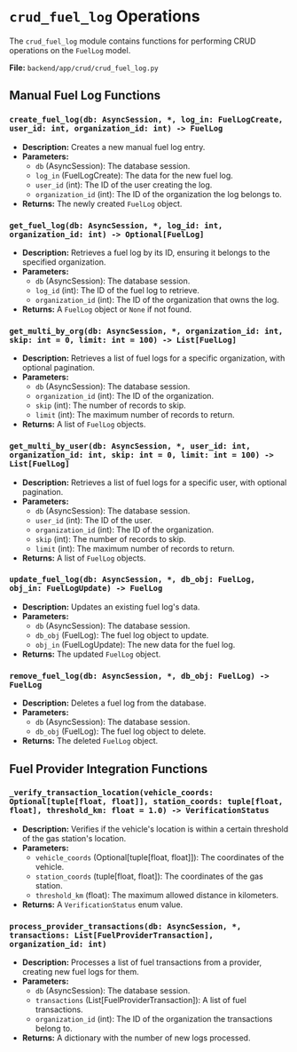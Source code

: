 # `crud_fuel_log` Operations

The `crud_fuel_log` module contains functions for performing CRUD operations on the `FuelLog` model.

**File:** `backend/app/crud/crud_fuel_log.py`

## Manual Fuel Log Functions

### `create_fuel_log(db: AsyncSession, *, log_in: FuelLogCreate, user_id: int, organization_id: int) -> FuelLog`

*   **Description:** Creates a new manual fuel log entry.
*   **Parameters:**
    *   `db` (AsyncSession): The database session.
    *   `log_in` (FuelLogCreate): The data for the new fuel log.
    *   `user_id` (int): The ID of the user creating the log.
    *   `organization_id` (int): The ID of the organization the log belongs to.
*   **Returns:** The newly created `FuelLog` object.

### `get_fuel_log(db: AsyncSession, *, log_id: int, organization_id: int) -> Optional[FuelLog]`

*   **Description:** Retrieves a fuel log by its ID, ensuring it belongs to the specified organization.
*   **Parameters:**
    *   `db` (AsyncSession): The database session.
    *   `log_id` (int): The ID of the fuel log to retrieve.
    *   `organization_id` (int): The ID of the organization that owns the log.
*   **Returns:** A `FuelLog` object or `None` if not found.

### `get_multi_by_org(db: AsyncSession, *, organization_id: int, skip: int = 0, limit: int = 100) -> List[FuelLog]`

*   **Description:** Retrieves a list of fuel logs for a specific organization, with optional pagination.
*   **Parameters:**
    *   `db` (AsyncSession): The database session.
    *   `organization_id` (int): The ID of the organization.
    *   `skip` (int): The number of records to skip.
    *   `limit` (int): The maximum number of records to return.
*   **Returns:** A list of `FuelLog` objects.

### `get_multi_by_user(db: AsyncSession, *, user_id: int, organization_id: int, skip: int = 0, limit: int = 100) -> List[FuelLog]`

*   **Description:** Retrieves a list of fuel logs for a specific user, with optional pagination.
*   **Parameters:**
    *   `db` (AsyncSession): The database session.
    *   `user_id` (int): The ID of the user.
    *   `organization_id` (int): The ID of the organization.
    *   `skip` (int): The number of records to skip.
    *   `limit` (int): The maximum number of records to return.
*   **Returns:** A list of `FuelLog` objects.

### `update_fuel_log(db: AsyncSession, *, db_obj: FuelLog, obj_in: FuelLogUpdate) -> FuelLog`

*   **Description:** Updates an existing fuel log's data.
*   **Parameters:**
    *   `db` (AsyncSession): The database session.
    *   `db_obj` (FuelLog): The fuel log object to update.
    *   `obj_in` (FuelLogUpdate): The new data for the fuel log.
*   **Returns:** The updated `FuelLog` object.

### `remove_fuel_log(db: AsyncSession, *, db_obj: FuelLog) -> FuelLog`

*   **Description:** Deletes a fuel log from the database.
*   **Parameters:**
    *   `db` (AsyncSession): The database session.
    *   `db_obj` (FuelLog): The fuel log object to delete.
*   **Returns:** The deleted `FuelLog` object.

## Fuel Provider Integration Functions

### `_verify_transaction_location(vehicle_coords: Optional[tuple[float, float]], station_coords: tuple[float, float], threshold_km: float = 1.0) -> VerificationStatus`

*   **Description:** Verifies if the vehicle's location is within a certain threshold of the gas station's location.
*   **Parameters:**
    *   `vehicle_coords` (Optional[tuple[float, float]]): The coordinates of the vehicle.
    *   `station_coords` (tuple[float, float]): The coordinates of the gas station.
    *   `threshold_km` (float): The maximum allowed distance in kilometers.
*   **Returns:** A `VerificationStatus` enum value.

### `process_provider_transactions(db: AsyncSession, *, transactions: List[FuelProviderTransaction], organization_id: int)`

*   **Description:** Processes a list of fuel transactions from a provider, creating new fuel logs for them.
*   **Parameters:**
    *   `db` (AsyncSession): The database session.
    *   `transactions` (List[FuelProviderTransaction]): A list of fuel transactions.
    *   `organization_id` (int): The ID of the organization the transactions belong to.
*   **Returns:** A dictionary with the number of new logs processed.

